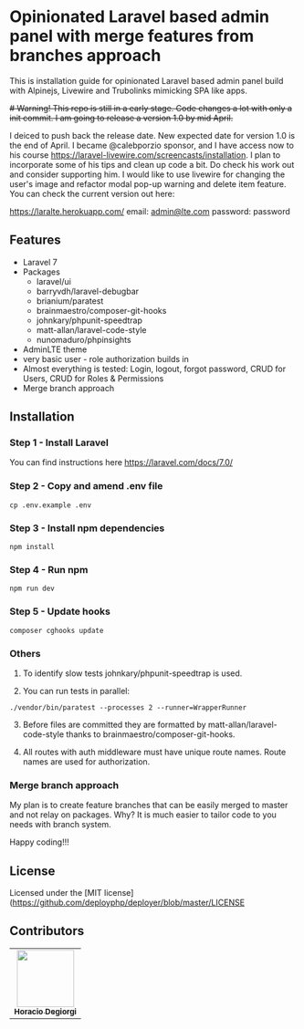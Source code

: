 # Opinionated Laravel based admin panel with merge features from branches approach

This is installation guide for opinionated Laravel based admin panel build with Alpinejs, Livewire and Trubolinks mimicking SPA like
apps.

~~# Warning! This repo is still in a early stage. Code changes a lot with only a init commit. I am going to release a version 1.0 by mid April.~~

I deiced to push back the release date. New expected date for version 1.0 is the end of April. I became @calebporzio sponsor, and I have access now to his course https://laravel-livewire.com/screencasts/installation. I plan to incorporate some of his tips and clean up code a bit. Do check his work out and consider supporting him. I would like to use livewire for changing the user's image and refactor modal pop-up warning and delete item feature.
You can check the current version out here: 

https://laralte.herokuapp.com/
email: admin@lte.com
password: password


## Features
* Laravel 7
* Packages
  * laravel/ui
  * barryvdh/laravel-debugbar
  * brianium/paratest
  * brainmaestro/composer-git-hooks
  * johnkary/phpunit-speedtrap
  * matt-allan/laravel-code-style
  * nunomaduro/phpinsights
* AdminLTE theme
* very basic user - role authorization builds in
* Almost everything is tested: Login, logout, forgot password, CRUD for Users, CRUD for Roles & Permissions
* Merge branch approach

## Installation

### Step 1 - Install Laravel
You can find instructions here https://laravel.com/docs/7.0/

### Step 2 - Copy and amend .env file
```
cp .env.example .env
```

### Step 3 - Install npm dependencies
```
npm install
```

### Step 4 - Run npm
```
npm run dev
```

### Step 5 - Update hooks
```
composer cghooks update
```

### Others
1. To identify slow tests johnkary/phpunit-speedtrap is used.

2. You can run tests in parallel:
```
./vendor/bin/paratest --processes 2 --runner=WrapperRunner
```

3. Before files are committed they are formatted by matt-allan/laravel-code-style thanks to brainmaestro/composer-git-hooks.

4. All routes with auth middleware must have unique route names. Route names are used for authorization.

### Merge branch approach
My plan is to create feature branches that can be easily merged to master and not relay on packages. Why? It is much easier to tailor code to you needs with branch system. 

Happy coding!!!

## License
Licensed under the [MIT license](https://github.com/deployphp/deployer/blob/master/LICENSE

## Contributors
<table>
    <tr>
        <td align="center">
            <a href="https://github.com/horaciod">
                <img src="https://avatars3.githubusercontent.com/u/1373814?s=400&u=eee905c70aa654bd5ee2aba896e531ab6b7949d4&v=4" width="100px;" alt=""/>
                <br />
                <sub>
                    <b>Horacio Degiorgi</b>
                </sub>
            </a>
        </td>
    </tr>
</table>
